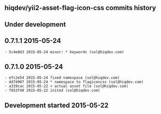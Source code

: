 hiqdev/yii2-asset-flag-icon-css commits history
-----------------------------------------------

## Under development


## 0.7.1.1 2015-05-24

    - 5c4e843 2015-05-24 minor: * keywords (sol@hiqdev.com)

## 0.7.1.0 2015-05-24

    - efc2e54 2015-05-24 fixed namespace (sol@hiqdev.com)
    - dd74907 2015-05-24 * namespace to flagiconcss (sol@hiqdev.com)
    - a319cac 2015-05-22 + actual asset file (sol@hiqdev.com)
    - f853f48 2015-05-22 inited (sol@hiqdev.com)

## Development started 2015-05-22

